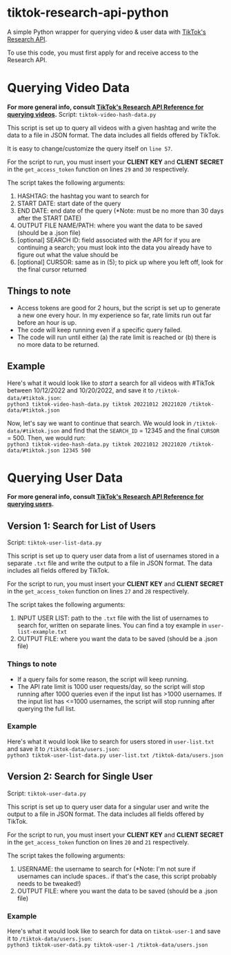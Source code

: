 # tiktok-research-api-python
A simple Python wrapper for querying video & user data with [TikTok's Research API](https://developers.tiktok.com/products/research-api/).

To use this code, you must first apply for and receive access to the Research API. 

# Querying Video Data
**For more general info, consult [TikTok's Research API Reference for querying videos](https://developers.tiktok.com/doc/research-api-specs-query-videos/).**
Script: `tiktok-video-hash-data.py`

This script is set up to query all videos with a given hashtag and write the data to a file in JSON format. The data includes all fields offered by TikTok.

It is easy to change/customize the query itself on `line 57`.

For the script to run, you must insert your **CLIENT KEY** and **CLIENT SECRET** in the `get_access_token` function on lines `29` and  `30` respectively. 

The script takes the following arguments: 
1. HASHTAG: the hashtag you want to search for
2. START DATE: start date of the query
3. END DATE: end date of the query (*Note: must be no more than 30 days after the START DATE)
4. OUTPUT FILE NAME/PATH: where you want the data to be saved (should be a .json file)
5. [optional] SEARCH ID: field associated with the API for if you are continuing a search; you must look into the data you already have to figure out what the value should be
6. [optional] CURSOR: same as in (5); to pick up where you left off, look for the final cursor returned

## Things to note 
* Access tokens are good for 2 hours, but the script is set up to generate a new one every hour. In my experience so far, rate limits run out far before an hour is up.
* The code will keep running even if a specific query failed.
* The code will run until either (a) the rate limit is reached or (b) there is no more data to be returned.

## Example
Here's what it would look like to _start_ a search for all videos with #TikTok between 10/12/2022 and 10/20/2022, and save it to `/tiktok-data/#tiktok.json`: 
<br>
`python3 tiktok-video-hash-data.py tiktok 20221012 20221020 /tiktok-data/#tiktok.json`

Now, let's say we want to continue that search. We would look in `/tiktok-data/#tiktok.json` and find that the `SEARCH_ID` = 12345 and the final `CURSOR` = 500. Then, we would run:
<br>
`python3 tiktok-video-hash-data.py tiktok 20221012 20221020 /tiktok-data/#tiktok.json 12345 500`

# Querying User Data
**For more general info, consult [TikTok's Research API Reference for querying users](https://developers.tiktok.com/doc/research-api-specs-query-user-info/).**
## Version 1: Search for List of Users
Script: `tiktok-user-list-data.py`

This script is set up to query user data from a list of usernames stored in a separate `.txt` file and write the output to a file in JSON format. The data includes all fields offered by TikTok.

For the script to run, you must insert your **CLIENT KEY** and **CLIENT SECRET** in the `get_access_token` function on lines `27` and  `28` respectively. 

The script takes the following arguments: 
1. INPUT USER LIST: path to the `.txt` file with the list of usernames to search for, written on separate lines. You can find a toy example in `user-list-example.txt`
2. OUTPUT FILE: where you want the data to be saved (should be a .json file)

### Things to note 
* If a query fails for some reason, the script will keep running.
* The API rate limit is 1000 user requests/day, so the script will stop running after 1000 queries even if the input list has >1000 usernames. If the input list has <=1000 usernames, the script will stop running after querying the full list. 

### Example 
Here's what it would look like to search for users stored in `user-list.txt` and save it to `/tiktok-data/users.json`: 
<br>
`python3 tiktok-user-list-data.py user-list.txt /tiktok-data/users.json`

## Version 2: Search for Single User
Script: `tiktok-user-data.py`

This script is set up to query user data for a singular user and write the output to a file in JSON format. The data includes all fields offered by TikTok.

For the script to run, you must insert your **CLIENT KEY** and **CLIENT SECRET** in the `get_access_token` function on lines `20` and  `21` respectively. 

The script takes the following arguments: 
1. USERNAME: the username to search for (*Note: I'm not sure if usernames can include spaces.. if that's the case, this script probably needs to be tweaked!)
2. OUTPUT FILE: where you want the data to be saved (should be a .json file)

### Example 
Here's what it would look like to search for data on `tiktok-user-1` and save it to `/tiktok-data/users.json`: 
<br>
`python3 tiktok-user-data.py tiktok-user-1 /tiktok-data/users.json`
